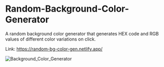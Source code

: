 # Random-Background-Color-Generator
A random background color generator that generates HEX code and RGB values of different color variations on click.

Link: https://random-bg-color-gen.netlify.app/

![Background_Color_Generator](https://user-images.githubusercontent.com/46662771/103181815-a03ba800-48a5-11eb-8601-04cfbeebff99.png)
